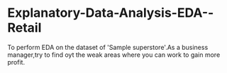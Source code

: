 # Explanatory-Data-Analysis-EDA--Retail
To perform EDA on the dataset of 'Sample superstore'.As a business manager,try to find oyt the weak areas where you can  work to gain more profit.
